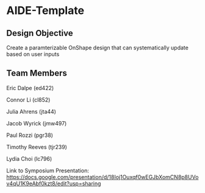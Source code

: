 # AIDE-Template

## Design Objective
Create a paramterizable OnShape design that can systematically update based on user inputs

## Team Members
Eric Dalpe (ed422)

Connor Li (cl852)

Julia Ahrens (jta44)

Jacob Wyrick (jmw497)

Paul Rozzi (pgr38)

Timothy Reeves (tjr239)

Lydia Choi (lc796)

Link to Symposium Presentation:
https://docs.google.com/presentation/d/18Ioj1Ouxqf0wEGJbXomCN8p8UVov4qU1K9eAbf0kzt8/edit?usp=sharing
